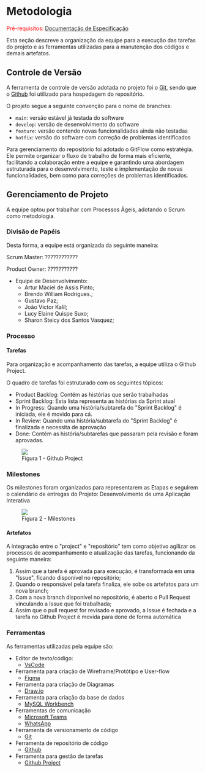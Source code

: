 
# Metodologia

<span style="color:red">Pré-requisitos: <a href="2-Especificação do Projeto.md"> Documentação de Especificação</a></span>

Esta seção descreve a organização da equipe para a execução das tarefas do projeto e as ferramentas utilizadas para a manutenção dos códigos e demais artefatos.

## Controle de Versão

A ferramenta de controle de versão adotada no projeto foi o
[Git](https://git-scm.com/), sendo que o [Github](https://github.com)
foi utilizado para hospedagem do repositório.

O projeto segue a seguinte convenção para o nome de branches:

- `main`: versão estável já testada do software
- `develop`: versão de desenvolvimento do software
- `feature`: versão contendo novas funcionalidades ainda não testadas
- `hotfix`: versão do software com correção de problemas identificados

Para gerenciamento do repositório foi adotado o GitFlow como estratégia. Ele permite organizar o fluxo de trabalho de forma mais eficiente, facilitando a colaboração entre a equipe e garantindo uma abordagem estruturada para o desenvolvimento, teste e implementação de novas funcionalidades, bem como para correções de problemas identificados.

## Gerenciamento de Projeto

A equipe optou por trabalhar com Processos Ágeis, adotando o Scrum como metodologia.

### Divisão de Papéis

Desta forma, a equipe está organizada da seguinte maneira:

Scrum Master: ????????????

Product Owner: ???????????

* Equipe de Desenvolvimento: 
  - Artur Maciel de Assis Pinto; 
  - Brendo William Rodrigues.;
  - Gustavo Paz;
  - João Victor Kalil;
  - Lucy Elaine Quispe Suxo;
  - Sharon Steicy dos Santos Vasquez;



### Processo

#### Tarefas
Para organização e acompanhamento das tarefas, a equipe utiliza o Github Project.

O quadro de tarefas foi estruturado com os seguintes tópicos:

- Product Backlog: Contém as histórias que serão trabalhadas
- Sprint Backlog: Esta lista representa as histórias da Sprint atual
- In Progress: Quando uma história/subtarefa do "Sprint Backlog" é iniciada, ele é movido para cá.
- In Review: Quando uma história/subtarefa do "Sprint Backlog" é finalizada e necessita de aprovação
- Done: Contém as história/subtarefas que passaram pela revisão e foram aprovadas.

<figure> 
  <img src="./img/backlog22.png">
    <figcaption>Figura 1 - Github Project</figcaption>
</figure> 

### Milestones

Os milestones foram organizados para representarem as Etapas e seguirem o calendário de entregas do Projeto: Desenvolvimento de uma Aplicação Interativa

<figure> 
  <img src="./img/milestones.png">
    <figcaption>Figura 2 - Milestones</figcaption>
</figure> 

#### Artefatos

A integração entre o "project" e "repositório" tem como objetivo agilizar os processos de acompanhamento e atualização das tarefas, funcionando da seguinte maneira:
1. Assim que a tarefa é aprovada para execução, é transformada em uma "Issue", ficando disponível no repositório;
2. Quando o responsável pela tarefa finaliza, ele sobe os artefatos para um nova branch;
3. Com a nova branch disponível no repositório, é aberto o Pull Request vinculando a Issue que foi trabalhada;
4. Assim que o pull request for revisado e aprovado, a Issue é fechada e a tarefa no Github Project é movida para done de forma automática

### Ferramentas

As ferramentas utilizadas pela equipe são:
- Editor de texto/código:
  - [VsCode](https://code.visualstudio.com/)
- Ferramenta para criação de Wireframe/Protótipo e User-flow
  - [Figma](https://www.figma.com/)
- Ferramenta para criação de Diagramas
  - [Draw.io](https://app.diagrams.net/)
- Ferramenta para criação da base de dados
  - [MySQL Workbench](https://www.mysql.com/products/workbench/)
- Ferramentas de comunicação
  - [Microsoft Teams](https://www.microsoft.com/pt-br/microsoft-teams/log-in)
  - [WhatsApp](https://www.whatsapp.com/?lang=pt_BR)
- Ferramenta de versionamento de código
  - [Git](https://git-scm.com/)
- Ferramenta de repositório de código
  - [Github](https://github.com)
- Ferramenta para gestão de tarefas
  - [Github Project](https://github.com)
